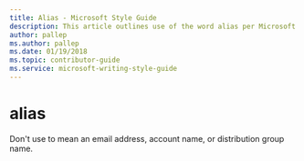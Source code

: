 ```yaml
---
title: Alias - Microsoft Style Guide
description: This article outlines use of the word alias per Microsoft style guidelines, with examples.
author: pallep
ms.author: pallep
ms.date: 01/19/2018
ms.topic: contributor-guide
ms.service: microsoft-writing-style-guide
---
```


# alias

Don't use to mean an email address, account name, or distribution group name.
